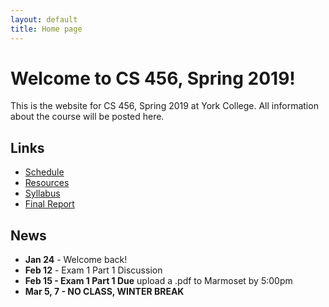 ```yaml
---
layout: default
title: Home page
---
```


# Welcome to CS 456, Spring 2019!

This is the website for CS 456, Spring 2019 at York College.
All information about the course will be posted here.

## Links

* [Schedule](schedule/index.html)
* [Resources](resources.html)
* [Syllabus](syllabus.html)
* [Final Report](finalreport.html)

## News
* **Jan 24** - Welcome back!
* **Feb 12** - Exam 1 Part 1 Discussion
* **Feb 15 - Exam 1 Part 1 Due** upload a .pdf to Marmoset by 5:00pm
* **Mar 5, 7 - NO CLASS, WINTER BREAK**

<!--
* **Sept 13** - Exam 1 Part 1 Discussion
* **Sept 18 - Exam 1 Part 1 Due** upload a .pdf to Marmoset by 12:30pm
* **Oct 9** - Exam 1 Part 2 Discussion
* **Oct 12 - Exam 1 Part 2 Due** upload a .pdf to Marmoset by 11:59pm
* **Oct 16 - NO CLASS, FALL BREAK**
* **Nov 22 - NO CLASS, THANKSGIVING BREAK**
* **Dec 6** - Exam 2 Discussion
* **Dec 11 - Exam 2 Due** upload a .pdf to Marmoset by 11:59pm
* **Dec 17 - Final Report Due by 11:59pm**
-->